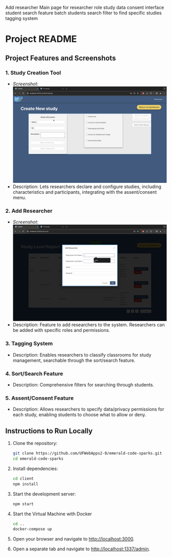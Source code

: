 Add researcher
Main page for researcher role
study data consent interface
student search feature
batch students
search filter to find specific studies
tagging system
# Project README

## Project Features and Screenshots

### 1. Study Creation Tool
- *Screenshot:* ![Study Creation Tool](Screenshots/CreateNewStudy.png)
- Description: Lets researchers declare and configure studies, including characteristics and participants, integrating with the assent/consent menu.

### 2. Add Researcher
- *Screenshot:* ![Add Researcher](Screenshots/AddResearcher.png)
- Description: Feature to add researchers to the system. Researchers can be added with specific roles and permissions.

### 3. Tagging System
- Description: Enables researchers to classify classrooms for study management, searchable through the sort/search feature.

### 4. Sort/Search Feature
- Description: Comprehensive filters for searching through students.

### 5. Assent/Consent Feature
- Description: Allows researchers to specify data/privacy permissions for each study, enabling students to choose what to allow or deny.

## Instructions to Run Locally

1. Clone the repository:
    ```bash
    git clone https://github.com/UFWebApps2-0/emerald-code-sparks.git
    cd emerald-code-sparks
    ```

2. Install dependencies:
    ```bash
    cd client
    npm install
    ```

3. Start the development server:
    ```bash
    npm start
    ```

4. Start the Virtual Machine with Docker
    ```bash
    cd ..
    docker-compose up
    ```

4. Open your browser and navigate to [http://localhost:3000](http://localhost:3000).

5. Open a separate tab and navigate to [http://localhost:1337/admin](http://localhost:1337/admin).

###
